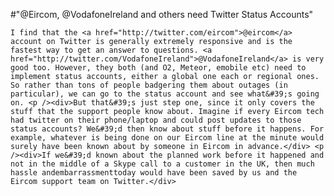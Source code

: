 #"@Eircom, @VodafoneIreland and others need Twitter Status Accounts"


    I find that the <a href="http://twitter.com/eircom">@eircom</a> account on Twitter is generally extremely responsive and is the fastest way to get an answer to questions. <a href="http://twitter.com/VodafoneIreland">@VodafoneIreland</a> is very good too. However, they both (and O2, Meteor, emobile etc) need to implement status accounts, either a global one each or regional ones. So rather than tons of people badgering them about outages (in particular), we can go to the status account and see what&#39;s going on. <p /><div>But that&#39;s just step one, since it only covers the stuff that the support people know about. Imagine if every Eircom tech had twitter on their phone/laptop and could post updates to those status accounts? We&#39;d then know about stuff before it happens. For example, whatever is being done on our Eircom line at the minute would surely have been known about by someone in Eircom in advance.</div> <p /><div>If we&#39;d known about the planned work before it happened and not in the middle of a Skype call to a customer in the UK, then much hassle andembarrassmenttoday would have been saved by us and the Eircom support team on Twitter.</div>
  